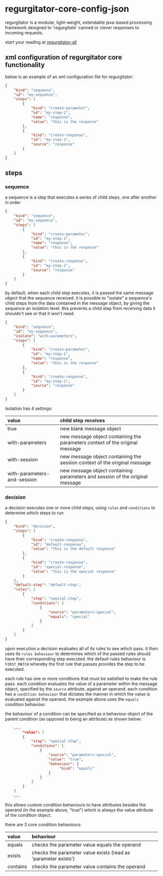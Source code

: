 # regurgitator-core-config-json

regurgitator is a modular, light-weight, extendable java-based processing framework designed to 'regurgitate' canned or clever responses to incoming requests.

start your reading at [regurgitator-all](http://github.com/talmeym/regurgitator-all)

## xml configuration of regurgitator core functionality

below is an example of an xml configuration file for regurgitator:

```json
{
    "kind": "sequence",
    "id": "my-sequence",
    "steps": [
        { 
            "kind": "create-parameter", 
            "id": "my-step-1", 
            "name": "response", 
            "value": "this is the response" 
        },
        { 
            "kind": "create-response", 
            "id": "my-step-1", 
            "source": "response" 
        }
    ]
}
```

## steps

### sequence

a sequence is a step that executes a series of child steps, one after another in order

```json
{
    "kind": "sequence",
    "id": "my-sequence",
    "steps": [
        {
            "kind": "create-parameter",
            "id": "my-step-1",
            "name": "response",
            "value": "this is the response"
        },
        {
            "kind": "create-response",
            "id": "my-step-1",
            "source": "response"
        }
    ]
}
```

by default, when each child step executes, it is passed the same message object that the sequence received. it is possible to "isolate" a sequence's child steps from the data contained in the message object, by giving the sequence an isolation level. this prevents a child step from receiving data it shouldn't see or that it won't need.

```json
{
    "kind": "sequence",
    "id": "my-sequence",
    "isolate": "with-parameters", 
    "steps": [
        {
            "kind": "create-parameter",
            "id": "my-step-1",
            "name": "response",
            "value": "this is the response"
        },
        {
            "kind": "create-response",
            "id": "my-step-1",
            "source": "response"
        }
    ]
}
```

isolation has 4 settings:

| value | child step receives |
| :--- | :--- |
| true | new blank message object |
| with-parameters | new message object containing the parameters context of the original message |
| with-session | new message object containing the session context of the original message |
| with-parameters-and-session | new message object containing parameters and session of the original message |

### decision

a decision executes one or more child steps, using ``rules`` and ``conditions`` to determine which steps to run

```json
{
    "kind": "decision",
    "steps": [
        {
            "kind": "create-response",
            "id": "default-response",
            "value": "this is the default response"
        },
        {
            "kind": "create-response",
            "id": "special-response",
            "value": "this is the special response"
        }
    ],
    "default-step": "default-step",
    "rules": [
        {
            "step": "special-step",
            "conditions": [
                {
                    "source": "parameters:special",
                    "equals": "special"
                }
            ]
        }
    ]
}
```

upon execution a decision evaluates all of its rules to see which pass. it then uses its ``rules behaviour`` to determines which of the passed rules should have their corresponding step executed. the default rules behaviour is ``FIRST_MATCH`` whereby the first rule that passes provides the step to be executed.

each rule has one or more conditions that must be satisfied to make the rule pass. each condition evaluates the value of a parameter within the message object, specified by the ``source`` attribute, against an operand. each condition has a ``condition behaviour`` that dictates the manner in which the value is evaluated against the operand. the example above uses the ``equals`` condition behaviour.

the behaviour of a condition can be specified as a behaviour object of the parent condition (as opposed to being an attribute) as shown below:

```json
	...
        "rules": [
	    {
	        "step": "special-step",
	        "conditions": [
	            {
	                "source": "parameters:special",
	                "value": "true",
	                "behaviour": {
	                     "kind": "equals"
	                }
	            }
	        ]
	    }
	]
	...
```

this allows custom condition behaviours to have attributes besides the operand (in the example above, "true") which is always the value attribute of the condition object.

there are 3 core condition behaviours:

| value | behaviour |
| :--- | :--- |
| equals | checks the parameter value equals the operand |
| exists | checks the parameter value exists (read as 'parameter exists') |
| contains | checks the parameter value contains the operand |
